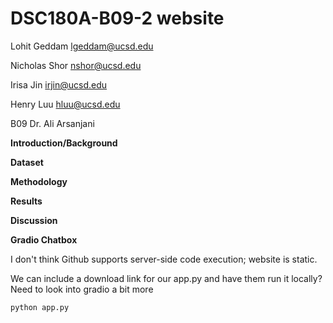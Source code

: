 # DSC180A-B09-2 website
<!--To create line break: use 2 spaces after a line or use <br>-->
Lohit Geddam lgeddam@ucsd.edu  

Nicholas Shor nshor@ucsd.edu  

Irisa Jin irjin@ucsd.edu  

Henry Luu hluu@ucsd.edu  



B09 Dr. Ali Arsanjani

**Introduction/Background**  

**Dataset**


**Methodology**

**Results**

**Discussion**

**Gradio Chatbox**

I don't think Github supports server-side code execution; website is static.

We can include a download link for our app.py and have them run it locally? Need to look into gradio a bit more

```bash
python app.py
```
